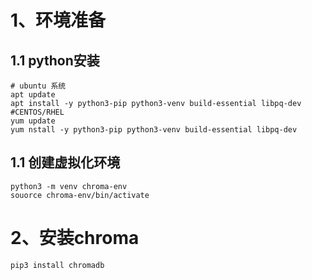 # 1、环境准备

## 1.1 python安装

```shell
# ubuntu 系统
apt update
apt install -y python3-pip python3-venv build-essential libpq-dev
#CENTOS/RHEL
yum update
yum nstall -y python3-pip python3-venv build-essential libpq-dev
```

## 1.1 创建虚拟化环境

```shell
python3 -m venv chroma-env
souorce chroma-env/bin/activate
```
# 2、安装chroma

```shell
pip3 install chromadb
```
